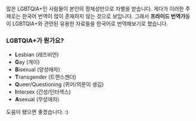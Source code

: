 많은 LGBTQIA+인 사람들이 본인의 정체성만으로 차별을 받습니다. 게다가 이러한 주제로는 한국어 번역이 많이 존재하지 않는 것으로 보입니다. 그래서 **프라이드 번역가**들이 LGBTQIA+와 관련된 유용한 자료들을 한국어로 번역해보기로 했습니다.

### LGBTQIA+가 뭔가요?
- **L**esbian (레즈비언)
- **G**ay (게이)
- **B**isexual (양성애자)
- **T**ransgender (트랜스젠더)
- **Q**ueer/Questioning (퀴어/의문이 생김)
- **I**ntersex (간성/인터섹스)
- **A**sexual (무성애자)

도움이 됐으면 좋겠습니다. :)
